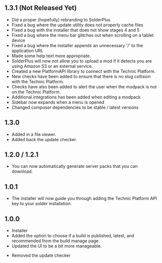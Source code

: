 1.3.1 (Not Released Yet) 
---
+ Did a proper (hopefully) rebranding to SolderPlus
+ Fixed a bug where the update utility does not properly cache files
+ Fixed a bug with the installer that does not show stages 4 and 5
+ Fixed a bug where the menu bar glitches out when scrolling on a tablet device
+ Fixed a bug where the installer appends an unnecessary '/' to the application URL
+ Made some help text more appropriate.
+ SolderPlus will now not allow you to upload a mod if it detects you are using Amazon S3 or an external service.
+ Created a new PlatformAPI library to connect with the Technic Platform. 
+ New checks have been added to ensure that there is no slug collision with the Technic Platform.
+ Checks have also been added to alert the user when the modpack is not on the Technic Platform.
+ Additional integrations has been added when editing a modpack
+ Sidebar now expands when a menu is opened
+ Changed composer dependencies to be stable / latest versions

1.3.0
----
+ Added in a file viewer.
+ Added back the update checker.

1.2.0 / 1.2.1
-----
+ You can now automatically generate server packs that you can
download.

1.0.1
----
+ The installer will now guide you through adding 
the Technic Platform API key to your solder installation.


1.0.0
---
+ Installer
+ Added the option to choose if a build is published, 
latest, and recommended from the build manage page.
+ Updated the UI to be a bit more manageable.
- Removed the update checker